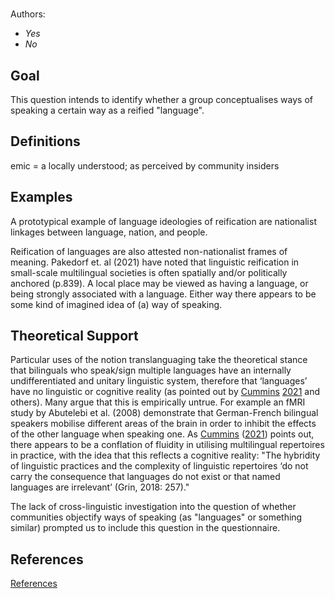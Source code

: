 # [](ContributionTable?__template__=property.md&property=name#cldf:OB1)

Authors: [](ContributionTable?__template__=property.md&property=contributor#cldf:OB1)
- *Yes*
- *No*


## Goal

This question intends to identify whether a group conceptualises ways of speaking a certain way as a reified "language".


## Definitions

emic = a locally understood; as perceived by community insiders


## Examples

A prototypical example of language ideologies of reification are nationalist linkages between language, nation, and people.

Reification of languages are also attested non-nationalist frames of meaning. Pakedorf et. al (2021) have noted that linguistic reification in small-scale multilingual societies is often spatially and/or politically anchored (p.839). A local place may be viewed as having a language, or being strongly associated with a  language. Either way there appears to be some kind of imagined idea of (a) way of speaking.

## Theoretical Support

Particular uses of the notion translanguaging take the theoretical stance that bilinguals who speak/sign multiple languages have an internally undifferentiated and unitary linguistic system, therefore that  ‘languages’	have no linguistic or cognitive reality (as pointed out by [Cummins](sources.bib?ref&with_internal_ref_link&keep_label#cldf:Cummins2021) [2021](sources.bib?ref&with_internal_ref_link&keep_label#cldf:Cummins2021) and others). Many argue that this is empirically untrue. For example an fMRI study by Abutelebi et al. (2008) demonstrate that German-French bilingual speakers mobilise different areas of the brain in order to inhibit the effects of the other language when speaking one. As [Cummins](sources.bib?ref&with_internal_ref_link&keep_label#cldf:Cummins2021) ([2021](sources.bib?ref&with_internal_ref_link&keep_label#cldf:Cummins2021)) points out, there appears to be a conflation of fluidity in utilising multilingual repertoires in practice, with the idea that this reflects a cognitive reality: "The hybridity	of linguistic practices	and the	complexity	of linguistic repertoires	‘do	not	carry	the	consequence that languages	do	not	exist	or that	named	languages	are	irrelevant’ (Grin,	2018:	257)."

The lack of cross-linguistic investigation into the question of whether communities objectify ways of speaking (as "languages" or something similar) prompted us to include this question in the questionnaire.


## References

[References](Source?cited_only&with_link#cldf:__all__)